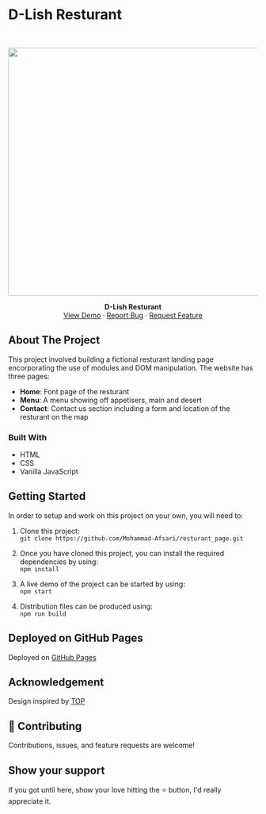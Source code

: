 # D-Lish Resturant
<!-- PROJECT LOGO -->
<br />
<p align="center">
   <a href="https://mohammad-afsari.github.io/resturant_page/#home">
      <img src="/dist/img/demo.gif" alt="Rock" width="1200" height="500">
   </a>

  <p align="center">
    <strong>D-Lish Resturant</strong>
    <br />
    <a href="https://mohammad-afsari.github.io/resturant_page/#home">View Demo</a>
    ·
    <a href="https://mohammad-afsari.github.io/resturant_page/#home/issues">Report Bug</a>
    ·
    <a href="https://mohammad-afsari.github.io/resturant_page/#home/issues">Request Feature</a>
  </p>
</p>

<!-- ABOUT THE PROJECT -->
## About The Project

This project involved building a fictional resturant landing page encorporating the use of modules and DOM manipulation. The website has three pages:
- **Home**: Font page of the resturant
- **Menu**: A menu showing off appetisers, main and desert
- **Contact**: Contact us section including a form and location of the resturant on the map  

### Built With
* HTML
* CSS
* Vanilla JavaScript

## Getting Started

In order to setup and work on this project on your own, you will need to:

1. Clone this project:  
`git clone https://github.com/Mohammad-Afsari/resturant_page.git`

2. Once you have cloned this project, you can install the required dependencies by using:  
`npm install`

3. A live demo of the project can be started by using:  
`npm start`

4. Distribution files can be produced using:  
`npm run build`

## Deployed on GitHub Pages

Deployed on [GitHub Pages](https://pages.github.com/)  

## Acknowledgement

Design inspired by [TOP](https://eckben.github.io/bearysBreakfastBar/)

## 🤝 Contributing

Contributions, issues, and feature requests are welcome!

## Show your support

If you got until here, show your love hitting the ⭐️ button, I'd really appreciate it.
